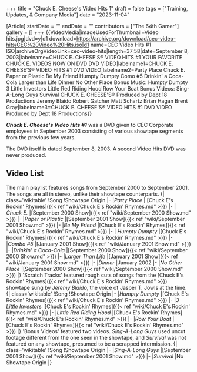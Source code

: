 +++
title = "Chuck E. Cheese's Video Hits 1"
draft = false
tags = ["Training, Updates, & Company Media"]
date = "2023-11-04"

[Article]
startDate = ""
endDate = ""
contributors = ["The 64th Gamer"]
gallery = []
+++
{{VideoMedia|imageUsedForThumbnail=Video hits.jpg|dvd=y|d1 download=https://archive.org/download/cec-video-hits/CEC%20Video%20Hits.iso|d1 name=CEC Video Hits #1 ISO|archiveOrgVideoLink=cec-video-hits|length=37:58|date=September 8, 2003|labelname=CHUCK E. CHEESE'S®
VIDEO HITS #1
YOUR FAVORITE CHUCK E. VIDEOS
NOW ON DVD
DVD VIDEO|labelname1=CHUCK E. CHEESE'S® VIDEO HITS #1
DVD VIDEO|labelname2=Party Place
Chuck E.
Paper or Plastic
Be My Friend
Humpty Dumpty
Como #5
Drinkin' a Coca-Cola
Larger than Life
Dinner
No Other Place
Bonus Music:
Humpty Dumpty
3 Little Investors
Little Red Riding Hood
Row Your Boat
Bonus Videos:
Sing-A-Long Guys
Survival
CHUCK E. CHEESE'S®
Produced by Dept 18 Productions
Jeremy Blaido
Robert Gatcher
Matt Schartz
Brian Hagan
Brent Gray|labelname3=CHUCK E. CHEESE'S® VIDEO HITS
#1
DVD VIDEO
Produced by Dept 18 Productions}}

<b><i>Chuck E. Cheese's Video Hits #1</b></i> was a DVD given to CEC Corporate employees in September 2003 consisting of various showtape segments from the previous few years.

The DVD itself is dated September 8, 2003. A second Video Hits DVD was never produced.

<h2> Video List </h2>
The main playlist features songs from September 2000 to September 2001. The songs are all in stereo, unlike their showtape counterparts.
{| class='wikitable'
!Song
!Showtape Origin
|-
|<i>Party Place</i>
| [Chuck E's Rockin' Rhymes]({{< ref "wiki/Chuck E's Rockin' Rhymes.md" >}})
|-
| <i>Chuck E.</i>
|[September 2000 Show]({{< ref "wiki/September 2000 Show.md" >}})
|-
|<i>Paper or Plastic</i>
|[September 2001 Show]({{< ref "wiki/September 2001 Show.md" >}})
|-
|<i>Be My Friend</i>
|[Chuck E's Rockin' Rhymes]({{< ref "wiki/Chuck E's Rockin' Rhymes.md" >}})
|-
| <i>Humpty Dumpty</i>
|[Chuck E's Rockin' Rhymes]({{< ref "wiki/Chuck E's Rockin' Rhymes.md" >}})
|-
|<i>Combo #5</i>
|[January 2001 Show]({{< ref "wiki/January 2001 Show.md" >}}) 
|-
|<i>Drinkin' a Coca-Cola</i>
|[September 2000 Show]({{< ref "wiki/September 2000 Show.md" >}})
|-
|<i>Larger Than Life</i>
|[January 2001 Show]({{< ref "wiki/January 2001 Show.md" >}})
|-
|<i>Dinner</i>
|January 2002
|-
|<i>No Other Place</i>
|[September 2000 Show]({{< ref "wiki/September 2000 Show.md" >}})
|}
'Scratch Tracks' featured rough cuts of songs from the [Chuck E's Rockin' Rhymes]({{< ref "wiki/Chuck E's Rockin' Rhymes.md" >}}) showtape sung by <i>Jeremy Blaido</i>, the voice of Jasper T. Jowls at the time.
{| class='wikitable'
!Song
!Showtape Origin
|-
|<i>Humpty Dumpty</i>
|[Chuck E's Rockin' Rhymes]({{< ref "wiki/Chuck E's Rockin' Rhymes.md" >}})
|-
|<i>3 Little Investors</i>
|[Chuck E's Rockin' Rhymes]({{< ref "wiki/Chuck E's Rockin' Rhymes.md" >}})
|-
|<i>Little Red Riding Hood</i>
|[Chuck E's Rockin' Rhymes]({{< ref "wiki/Chuck E's Rockin' Rhymes.md" >}})
|-
|<i>Row Your Boat</i>
|[Chuck E's Rockin' Rhymes]({{< ref "wiki/Chuck E's Rockin' Rhymes.md" >}})
|}
'Bonus Videos' featured two videos. <i>Sing-A-Long Guys</i> used uncut footage different from the one seen in the showtape, and <i>Survival</i> was not featured on any showtape, presumed to be a scrapped intermission.
{| class='wikitable'
!Song
!Showtape Origin
|-
|<i>Sing-A-Long Guys</i>
|[September 2001 Show]({{< ref "wiki/September 2001 Show.md" >}})
|-
|<i>Survival</i>
|No Showtape Origin
|}


